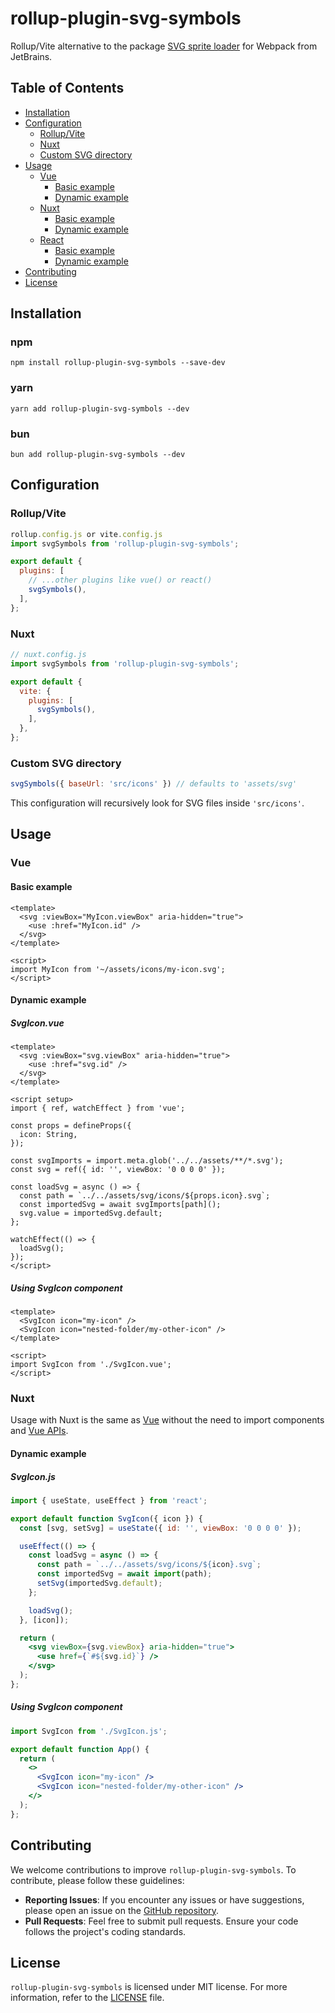 # rollup-plugin-svg-symbols

Rollup/Vite alternative to the package [SVG sprite loader](https://github.com/JetBrains/svg-sprite-loader) for Webpack from JetBrains.

## Table of Contents

- [Installation](#installation)
- [Configuration](#configuration)
  - [Rollup/Vite](#rollup-vite-configuration)
  - [Nuxt](#nuxt-configuration)
  - [Custom SVG directory](#custom-svg-directory) 
- [Usage](#usage)
  - [Vue](#vue)
    - [Basic example](#basic-example-vue)
    - [Dynamic example](#dynamic-example-vue)
  - [Nuxt](#nuxt)
    - [Basic example](#basic-example-nuxt)
    - [Dynamic example](#dynamic-example-nuxt)
  - [React](#react)
    - [Basic example](#basic-example-react)
    - [Dynamic example](#dynamic-example-react)
- [Contributing](#contributing)
- [License](#license)

## Installation

### npm
```shell
npm install rollup-plugin-svg-symbols --save-dev
```

### yarn
```shell
yarn add rollup-plugin-svg-symbols --dev
```

### bun
```shell
bun add rollup-plugin-svg-symbols --dev
```


## Configuration
### Rollup/Vite <a name="rollup-vite-configuration"></a>
```js
rollup.config.js or vite.config.js
import svgSymbols from 'rollup-plugin-svg-symbols';

export default {
  plugins: [
    // ...other plugins like vue() or react()
    svgSymbols(),
  ],
};
```
### Nuxt <a name="nuxt-configuration"></a>
```js
// nuxt.config.js
import svgSymbols from 'rollup-plugin-svg-symbols';

export default {
  vite: {
    plugins: [
      svgSymbols(),
    ],
  },
};
```

### Custom SVG directory
```js
svgSymbols({ baseUrl: 'src/icons' }) // defaults to 'assets/svg'
```
This configuration will recursively look for SVG files inside `'src/icons'`.


## Usage
### Vue
#### Basic example <a name="basic-example-vue"></a>
```vue
<template>
  <svg :viewBox="MyIcon.viewBox" aria-hidden="true">
    <use :href="MyIcon.id" />
  </svg>
</template>

<script>
import MyIcon from '~/assets/icons/my-icon.svg';
</script>
```

#### Dynamic example <a name="dynamic-example-vue"></a>
##### SvgIcon.vue
```vue
<template>
  <svg :viewBox="svg.viewBox" aria-hidden="true">
    <use :href="svg.id" />
  </svg>
</template>

<script setup>
import { ref, watchEffect } from 'vue';

const props = defineProps({
  icon: String,
});

const svgImports = import.meta.glob('../../assets/**/*.svg');
const svg = ref({ id: '', viewBox: '0 0 0 0' });

const loadSvg = async () => {
  const path = `../../assets/svg/icons/${props.icon}.svg`;
  const importedSvg = await svgImports[path]();
  svg.value = importedSvg.default;
};

watchEffect(() => {
  loadSvg();
});
</script>
```

##### Using SvgIcon component
```vue
<template>
  <SvgIcon icon="my-icon" />
  <SvgIcon icon="nested-folder/my-other-icon" />
</template>

<script>
import SvgIcon from './SvgIcon.vue';
</script>
```

### Nuxt
Usage with Nuxt is the same as [Vue](#vue) without the need to import components and [Vue APIs](https://vuejs.org/api/).

#### Dynamic example <a name="dynamic-example-react"></a>
##### SvgIcon.js
```jsx
import { useState, useEffect } from 'react';

export default function SvgIcon({ icon }) {
  const [svg, setSvg] = useState({ id: '', viewBox: '0 0 0 0' });

  useEffect(() => {
    const loadSvg = async () => {
      const path = `../../assets/svg/icons/${icon}.svg`;
      const importedSvg = await import(path);
      setSvg(importedSvg.default);
    };

    loadSvg();
  }, [icon]);

  return (
    <svg viewBox={svg.viewBox} aria-hidden="true">
      <use href={`#${svg.id}`} />
    </svg>
  );
};
```

##### Using SvgIcon component
```jsx
import SvgIcon from './SvgIcon.js';

export default function App() {
  return (
    <>
      <SvgIcon icon="my-icon" />
      <SvgIcon icon="nested-folder/my-other-icon" />
    </>
  );
};
```

## Contributing

We welcome contributions to improve `rollup-plugin-svg-symbols`.
To contribute, please follow these guidelines:

- **Reporting Issues**: If you encounter any issues or have suggestions, please open an issue on the [GitHub repository](https://github.com/njesenberger/rollup-plugin-svg-symbols).
- **Pull Requests**: Feel free to submit pull requests. Ensure your code follows the project's coding standards.


## License

`rollup-plugin-svg-symbols` is licensed under MIT license. For more information, refer to the [LICENSE](https://github.com/njesenberger/rollup-plugin-svg-symbols/blob/main/LICENSE) file.
